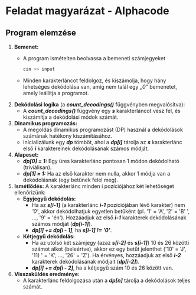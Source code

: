 # Feladat magyarázat - Alphacode


## Program elemzése
1. **Bemenet:** 
   - A program ismételten beolvassa a bemeneti számjegyeket

        ```c++
        cin >> input
        ```
    - Minden karakterláncot feldolgoz, és kiszámolja, hogy hány lehetséges dekódolása van, amíg nem talál egy *„0”* bemenetet, amely leállítja a programot.
2. **Dekódolási logika** (a ***count_decodings()*** függvényben megvalósítva):
   - A ***count_decodings()*** függvény egy ***s*** karakterláncot vesz fel, és kiszámítja a dekódolási módok számát.
3. **Dinamikus programozás:**
   - A megoldás dinamikus programozást (DP) használ a dekódolások számának hatékony kiszámításához.
   - Inicializálunk egy ***dp*** tömböt, ahol a ***dp[i]*** tárolja az ***s*** karakterlánc első ***i*** karaktereinek dekódolásának számos módját.
4. **Alapeset:**
   - ***dp[0] = 1:*** Egy üres karakterlánc pontosan 1 módon dekódolható (triviálisan).
   - ***dp[1] = 1:*** Ha az első karakter nem nulla, akkor 1 módja van a dekódolásnak (egy betűnek felel meg).
5. **Ismétlődés:** A karakterlánc minden i pozíciójához két lehetőséget ellenőrizünk:
   - **Egyjegyű dekódolás:**
     - Ha az ***s[i-1]*** (a karakterlánc ***i-1*** pozíciójában lévő karakter) nem *'0'*, akkor dekódolhatjuk egyetlen betűként (pl. '1' = 'A', '2' = 'B' ', ..., '9' = 'én'). Hozzáadjuk az első ***i-1*** karakterek dekódolásának számos módját (***dp[i-1]***).
     - ***dp[i] += dp[i - 1]***, ha ***s[i-1] != '0'***.
   - **Kétjegyű dekódolás:**
     - Ha az utolsó két számjegy (azaz ***s[i-2]*** és ***s[i-1]***) 10 és 26 közötti számot alkot (beleértve), akkor ez egy betűt jelenthet ('10' = 'J', '11) ' = 'K', ..., '26' = 'Z'). Ha érvényes, hozzáadjuk az első ***i-2*** karakterek dekódolásának módjait (***dp[i-2]***).
     - ***dp[i] += dp[i - 2]***, ha a kétjegyű szám 10 és 26 között van.
6. **Visszaküldés eredménye:**
   - A karakterlánc feldolgozása után a ***dp[n]*** tárolja a dekódolások teljes számát.
